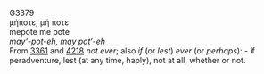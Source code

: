 <body>
  <p>G3379<br>  μήποτε, μή ποτε  <br> mēpote  mē pote  <br><i>may‘-pot-eh,</i> <i>may</i> <i>pot‘-eh </i><br>From <a href="g3361.htm">3361</a> and <a href="g4218.htm">4218</a>  <i>not</i> <i>ever</i>; also <i>if</i> (or <i>lest</i>) <i>ever</i> (or <i>perhaps</i>): - if peradventure, lest (at any time, haply), not at all, whether or not.<br></p>
 </body>